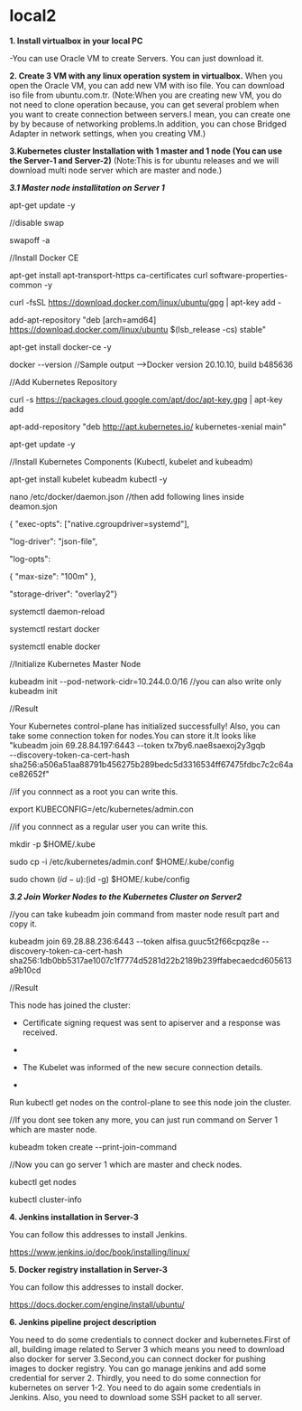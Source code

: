 # local2

**1. Install virtualbox in your local PC**


-You can use Oracle VM to create Servers. You can just download it.




**2. Create 3 VM with any linux operation system in virtualbox.**
When you open the Oracle VM, you can add new VM with iso file. You can download iso file from ubuntu.com.tr. (Note:When you are creating new VM, you do not need to clone operation because, you can get several problem when you want to create connection between servers.I mean, you can create one by by because of networking problems.In addition, you can chose Bridged Adapter in network settings, when you creating VM.)



**3.Kubernetes cluster Installation with 1 master and 1 node (You can use the Server-1 and Server-2)**
(Note:This is for ubuntu releases and we will download multi node server which are master and node.)


***3.1 Master node installitation on Server 1***

apt-get update -y


//disable swap


swapoff -a

//Install Docker CE


apt-get install apt-transport-https ca-certificates curl software-properties-common -y


curl -fsSL https://download.docker.com/linux/ubuntu/gpg | apt-key add -


add-apt-repository "deb [arch=amd64] https://download.docker.com/linux/ubuntu  $(lsb_release -cs)  stable"


apt-get install docker-ce -y


docker --version  //Sample output -->Docker version 20.10.10, build b485636

//Add Kubernetes Repository


curl -s https://packages.cloud.google.com/apt/doc/apt-key.gpg | apt-key add


apt-add-repository "deb http://apt.kubernetes.io/ kubernetes-xenial main"


apt-get update -y



//Install Kubernetes Components (Kubectl, kubelet and kubeadm)


apt-get install kubelet kubeadm kubectl -y


nano /etc/docker/daemon.json //then add following lines inside deamon.sjon


{ "exec-opts": ["native.cgroupdriver=systemd"],


"log-driver": "json-file",


"log-opts":


{ "max-size": "100m" },


"storage-driver": "overlay2"}


systemctl daemon-reload


systemctl restart docker


systemctl enable docker



//Initialize Kubernetes Master Node


kubeadm init --pod-network-cidr=10.244.0.0/16 //you can also write only kubeadm init



//Result


Your Kubernetes control-plane has initialized successfully!
Also, you can take some connection token for nodes.You can store it.It looks like "kubeadm join 69.28.84.197:6443 --token tx7by6.nae8saexoj2y3gqb \
--discovery-token-ca-cert-hash sha256:a506a51aa88791b456275b289bedc5d3316534ff67475fdbc7c2c64ace82652f"



//if you connnect as a root you can write this.


export KUBECONFIG=/etc/kubernetes/admin.con



//if you connnect as a regular user you can write this.


mkdir -p $HOME/.kube


sudo cp -i /etc/kubernetes/admin.conf $HOME/.kube/config


sudo chown $(id -u):$(id -g) $HOME/.kube/config




***3.2 Join Worker Nodes to the Kubernetes Cluster on Server2***


//you can take kubeadm join command from master node result part and copy it.


kubeadm join 69.28.88.236:6443 --token alfisa.guuc5t2f66cpqz8e --discovery-token-ca-cert-hash sha256:1db0bb5317ae1007c1f7774d5281d22b2189b239ffabecaedcd605613a9b10cd

//Result


This node has joined the cluster:


* Certificate signing request was sent to apiserver and a response was received.

* 
* The Kubelet was informed of the new secure connection details.

* 
Run kubectl get nodes on the control-plane to see this node join the cluster.



//If you dont see token any more, you can just run command on Server 1 which are master node.


kubeadm token create --print-join-command



//Now you can go server 1 which are master and check nodes.


kubectl get nodes


kubectl cluster-info




**4. Jenkins installation in Server-3**


You can follow this addresses to install Jenkins.


https://www.jenkins.io/doc/book/installing/linux/



**5. Docker registry installation in Server-3**


You can follow this addresses to install docker.


https://docs.docker.com/engine/install/ubuntu/




**6. Jenkins pipeline project description**


You need to do some credentials to connect docker and kubernetes.First of all, building image related to Server 3 which means you need to download also docker for server 3.Second,you can connect docker for  pushing images to docker registry. You can go manage jenkins and add some credential for server 2. Thirdly, you need to do some connection for kubernetes on server 1-2. You need to do again some credentials in Jenkins. Also, you need to download some SSH packet to all server.







